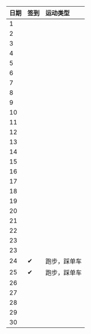 日期|签到|运动类型
:---------------|:---------------|:---------------
1| | |
2| | |
3| | |
4| | |
5| | |
6| | |
7| | |
8| | |
9| | |
10| | |
11| | |
12| | |
13| | |
14| | |
15| | |
16| | |
17| | |
18| | |
19| | |
20| | |
21| | |
22| | |
23| | |
23| | |
24|✔|跑步，踩单车|
25|✔|跑步，踩单车|
26| | |
27| | |
28| | |
29| | |
30| | |
